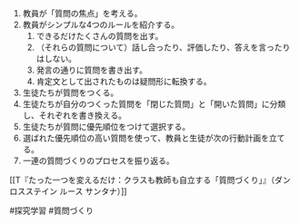 1.  教員が「質問の焦点」を考える。
2.  教員がシンプルな4つのルールを紹介する。
	1.  できるだけたくさんの質問を出す。
	2.  （それらの質問について）話し合ったり、評価したり、答えを言ったりはしない。
	3.  発言の通りに質問を書き出す。
	4.  肯定文として出されたものは疑問形に転換する。
3.  生徒たちが質問をつくる。
4.  生徒たちが自分のつくった質問を「閉じた質問」と「開いた質問」に分類し、それぞれを書き換える。
5.  生徒たちが質問に優先順位をつけて選択する。
6.  選ばれた優先順位の高い質問を使って、教員と生徒が次の行動計画を立てる。
7.  一連の質問づくりのプロセスを振り返る。

[[T『たった一つを変えるだけ：クラスも教師も自立する「質問づくり」』（ダン ロスステイン ルース サンタナ）]]

#探究学習 #質問づくり 
